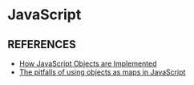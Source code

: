 JavaScript
==========

## REFERENCES

- [How JavaScript Objects are Implemented](http://www.infoq.com/presentations/javascript-objects-spidermonkey)
- [The pitfalls of using objects as maps in JavaScript](http://www.2ality.com/2012/01/objects-as-maps.html)
